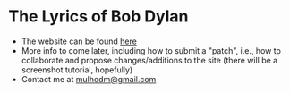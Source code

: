 # The Lyrics of Bob Dylan

- The website can be found [here](http://mulhod.github.io/bob_dylan_lyrics/index.html)
- More info to come later, including how to submit a "patch", i.e., how to collaborate and propose changes/additions to the site (there will be a screenshot tutorial, hopefully)
- Contact me at [mulhodm@gmail.com](mailto:mulhodm@gmail.com)
